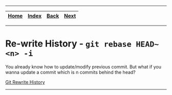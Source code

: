 
---

| [Home](/README.md) | [Index](./README.md) | [Back](./2_git_send_email_cover_letter.md) | [Next](../Linux/README.md) |
| :---: | :---: | :---: | :---: |

---

# Re-write History - `git rebase HEAD~<n> -i`

You already know how to update/modify previous commit. But what if you wanna update a commit which is n commits behind the head?

[Git Rewrite History](https://git-scm.com/book/en/v2/Git-Tools-Rewriting-History)

---
